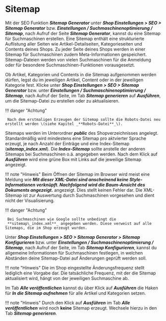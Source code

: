 # Sitemap

Mit der SEO Funktion _**Sitemap Generator**_ unter _**Shop Einstellungen \> SEO \> Sitemap Generator**_ bzw. _**Einstellungen / Suchmaschinenoptimierung / Sitemap**_, nach Aufruf der Seite _**Sitemap Generator**_, kannst du eine Sitemap für Suchmaschinen erstellen. Eine Sitemap enthält eine strukturierte Auflistung aller Seiten wie Artikel-Detailseiten, Kategorieseiten und Contents deines Shops. Zu jeder Seite deines Shops werden in einer Sitemap für Suchmaschinen zudem Meta-Informationen gespeichert. Sitemap-Dateien werden von vielen Suchmaschinen für die Anmeldung oder für besondere Suchmaschinen-Funktionen vorausgesetzt.

Ob Artikel, Kategorien und Contents in die Sitemap aufgenommen werden dürfen, legst du im jeweiligen Artikel, Content oder in der jeweiligen Kategorie fest. Klicke unter _**Shop Einstellungen \> SEO \> Sitemap Generator**_ bzw. unter _**Einstellungen / Suchmaschinenoptimierung / Sitemap**_, nach Aufruf der Seite, im Tab _**Sitemap generieren**_ auf _**Ausführen**_, um die Sitemap-Datei zu erstellen oder zu aktualisieren.

!!! danger "Achtung"

	 Nach dem erstmaligen Erzeugen der Sitemap sollte die Robots-Datei neu erstellt werden \(siehe Kapitel _**Robots-Datei**_\).

Sitemaps werden im Unterordner _**public**_ des Shopverzeichnisses angelegt. Standardmäßig wird mindestens eine Sitemap pro aktvierter Sprache erzeugt, je nach Anzahl der Einträge und eine Index-Sitemap \(_**sitemap\_index.xml**_\). Die _**Index-Sitemap**_ sollte anstelle der anderen Sitemaps bei Suchmaschinen o.ä. angegeben werden. Nach dem Klick auf _**Ausführen**_ wird eine grüne Box mit Links auf die jeweilige Sitemap angezeigt.

!!! note "Hinweis" 
	 Beim Öffnen der Sitemap im Browser wird meist eine Meldung wie _**Mit dieser XML-Datei sind anscheinend keine Style-Informationen verknüpft. Nachfolgend wird die Baum-Ansicht des Dokuments angezeigt.**_ angezeigt. Dies stellt keinen Fehler dar. Die XML-Sitemap ist zur Auswertung durch Suchmaschinen vorgesehen und dient nicht der Visualisierung.

!!! danger "Achtung"

	 Bei Suchmaschinen wie Google sollte unbedingt die _**sitemap\_index.xml**_ angegeben werden. Diese verweist auf alle Sitemaps, die im Shop erzeugt wurden.

Unter _**Shop Einstellungen \> SEO \> Sitemap Generator \> Sitemap Konfigurieren**_ bzw. unter _**Einstellungen / Suchmaschinenoptimierung / Sitemap**_, nach Aufruf der Seite, im Tab _**Sitemap Konfigurieren**_, kannst du allgemeine Informationen für Suchmaschinen festlegen, in welchen Abständen deine Sitemap-Datei auf Änderungen geprüft werden soll.

!!! note "Hinweis" 
	 Die im Shop eingestellte Änderungsfrequenz stellt lediglich eine Vorgabe dar. Die tatsächliche Frequenz, mit der die Sitemap aktualisiert wird, hängt von der jeweiligen Suchmaschine ab.

Im Tab _**Alle veröffentlichen**_ kannst du über Klick auf _**Ausführen**_ die Haken für _**In die Sitemap aufnehmen**_ für alle Artikel und Kategorien setzen.

!!! note "Hinweis" 
	 Durch den Klick auf _**Ausführen**_ im Tab _**Alle veröffentlichen**_ wird noch **keine** Sitemap erzeugt. Wechsele hierzu in den Tab _**Sitemap generieren**_.



